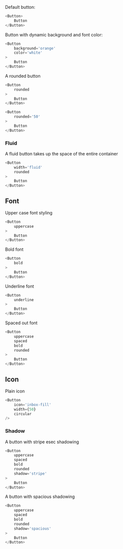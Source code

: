 
Default button:

```js
<Button>
    Button
</Button>
```

Button with dynamic background and font color:

```js
<Button
    background='orange'
    color='white'
>
    Button
</Button>
```


A rounded button

```js
<Button
    rounded
>
    Button
</Button>
```

```js
<Button
    rounded='50'
>
    Button
</Button>
```

### Fluid 
A fluid button takes up the space of the entire container

```js
<Button
    width='fluid'
    rounded
>
    Button
</Button>
```

## Font

Upper case font styling

```js
<Button
    uppercase
>
    Button
</Button>
```

Bold font

```js
<Button
    bold
>
    Button
</Button>
```

Underline font

```js
<Button
    underline
>
    Button
</Button>
```

Spaced out font

```js
<Button
    uppercase
    spaced
    bold
    rounded
>
    Button
</Button>
```

## Icon

Plain icon

```js
<Button
    icon='inbox-fill'
    width={50}
    circular
/>
```

### Shadow

A button with stripe esec shadowing

```js
<Button
    uppercase
    spaced
    bold
    rounded
    shadow='stripe'
>
    Button
</Button>
```
A button with spacious shadowing

```js
<Button
    uppercase
    spaced
    bold
    rounded
    shadow='spacious'
>
    Button
</Button>
```